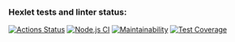 ### Hexlet tests and linter status:
[![Actions Status](https://github.com/AutumnQR/fullstack-javascript-project-4/actions/workflows/hexlet-check.yml/badge.svg)](https://github.com/AutumnQR/fullstack-javascript-project-4/actions)
[![Node.js CI](https://github.com/AutumnQR/fullstack-javascript-project-4/actions/workflows/node.js.yml/badge.svg)](https://github.com/AutumnQR/fullstack-javascript-project-4/actions/workflows/node.js.yml)
[![Maintainability](https://api.codeclimate.com/v1/badges/2301ceaac5608918cb7c/maintainability)](https://codeclimate.com/github/AutumnQR/fullstack-javascript-project-4/maintainability)
[![Test Coverage](https://api.codeclimate.com/v1/badges/2301ceaac5608918cb7c/test_coverage)](https://codeclimate.com/github/AutumnQR/fullstack-javascript-project-4/test_coverage)

